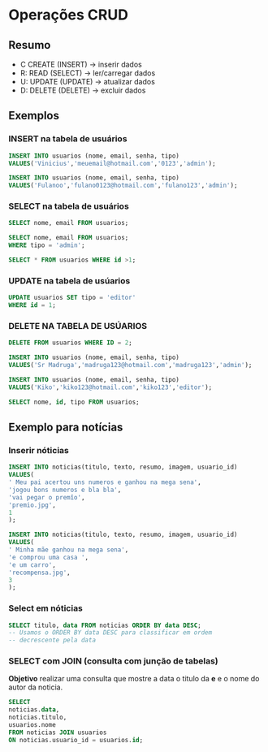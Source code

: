 # Operações CRUD

## Resumo

- C CREATE (INSERT) -> inserir dados
- R: READ (SELECT) -> ler/carregar dados
- U: UPDATE (UPDATE) -> atualizar dados
- D: DELETE (DELETE) -> excluir dados

## Exemplos
### INSERT na tabela de usuários
```sql
INSERT INTO usuarios (nome, email, senha, tipo)
VALUES('Vinicius','meuemail@hotmail.com','0123','admin');
```
```sql
INSERT INTO usuarios (nome, email, senha, tipo)
VALUES('Fulanoo','fulano0123@hotmail.com','fulano123','admin');
```

### SELECT na tabela de usuários

```sql
SELECT nome, email FROM usuarios;
```

```sql
SELECT nome, email FROM usuarios;
WHERE tipo = 'admin';
```

```sql
SELECT * FROM usuarios WHERE id >1;
```

### UPDATE na tabela de usúarios
```sql
UPDATE usuarios SET tipo = 'editor'
WHERE id = 1;
```

### DELETE NA TABELA DE USÚARIOS

```SQL
DELETE FROM usuarios WHERE ID = 2;
```

```SQL
INSERT INTO usuarios (nome, email, senha, tipo)
VALUES('Sr Madruga','madruga123@hotmail.com','madruga123','admin');
```

```SQL
INSERT INTO usuarios (nome, email, senha, tipo)
VALUES('Kiko','kiko123@hotmail.com','kiko123','editor');
```

```sql
SELECT nome, id, tipo FROM usuarios;
```
## Exemplo para notícias
### Inserir nóticias
```sql
INSERT INTO noticias(titulo, texto, resumo, imagem, usuario_id)
VALUES(
' Meu pai acertou uns numeros e ganhou na mega sena',
'jogou bons numeros e bla bla',
'vai pegar o premîo',
'premio.jpg',
1
);
```

```sql
INSERT INTO noticias(titulo, texto, resumo, imagem, usuario_id)
VALUES(
' Minha mãe ganhou na mega sena',
'e comprou uma casa ',
'e um carro',
'recompensa.jpg',
3
);
```
### Select em nóticias
```sql
SELECT titulo, data FROM noticias ORDER BY data DESC;
-- Usamos o ORDER BY data DESC para classificar em ordem
-- decrescente pela data
```
### SELECT com JOIN (consulta com junção de tabelas)
**Objetivo** realizar uma consulta que mostre a data o titulo da **e** e o nome do autor da noticia.

```sql
SELECT
noticias.data,
noticias.titulo,
usuarios.nome
FROM noticias JOIN usuarios
ON noticias.usuario_id = usuarios.id;
```